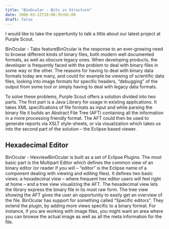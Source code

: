 ```yaml
---
title: "BinOcular - Bits in Structure"
date: 2006-03-22T19:08:35+01:00
draft: false
---
```


I would like to take the oppertunity to talk a little about our latest project at Purple Scout.

BinOcular - Tabs featureBinOcular is the response to an ever-growing need to browse different kinds of binary files, both modern well documented formats, as well as obscure legacy ones. When developing products, the developer is frequently faced with the problem to deal with binary files in some way or the other. The reasons for having to deal with binary data formats today are many, and could for example be viewing of scientific data files, looking into image formats for specific headers, “debugging” of the output from some tool or simply having to deal with legacy data formats.

To solve these problems, Purple Scout offers a solution divided into two parts. The first part is a Java Library for usage in existing applications. It takes XML specifications of file formats as input and while parsing the binary file it builds an Abstract File Tree (AFT) containing all the information in a more processing friendly format. The AFT could then be used to generate reports via XSLT style-sheets, or via visualization which takes us into the second part of the solution – the Eclipse based viewer.

## Hexadecimal Editor
BinOcular - HexviewBinOcular is built as a set of Eclipse Plugins. The most basic part is the Multipart Editor which defines the common view of an binary editor (or reader if you will – “editor” is the Eclipse name of a component dealing with viewing and editing files). It defines two basic views: a hexadecimal view – where frequent hex editor users will feel right at home – and a tree view visualizing the AFT. The hexadecimal view lets the library express the binary file in its most raw form. The tree view showing the AFT gives the user an opportunity to easily get an overview of the file. BinOcular has support for something called “Specific editors”. They extend the plugin, by adding more views specific to a binary format. For instance, if you are working with image files, you might want an area where you can browse the actual image as well as all the meta information for the file.